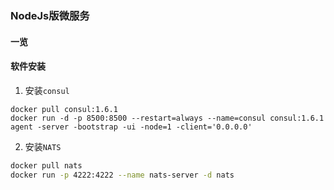 ### NodeJs版微服务

#### 一览

#### 软件安装
1. 安装`consul`
```shell
docker pull consul:1.6.1
docker run -d -p 8500:8500 --restart=always --name=consul consul:1.6.1 agent -server -bootstrap -ui -node=1 -client='0.0.0.0'
```
2. 安装`NATS`
``` sh
docker pull nats
docker run -p 4222:4222 --name nats-server -d nats
```
